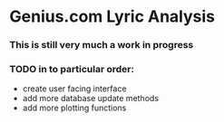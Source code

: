 # Genius.com Lyric Analysis

### This is still very much a work in progress

### TODO in to particular order:

* create user facing interface
* add more database update methods
* add more plotting functions

